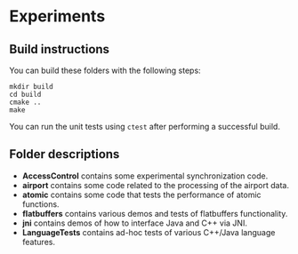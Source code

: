 # Experiments

## Build instructions

You can build these folders with the following steps:

```
mkdir build
cd build
cmake ..
make
```

You can run the unit tests using `ctest` after performing a successful build.

## Folder descriptions

* **AccessControl** contains some experimental synchronization code.
* **airport** contains some code related to the processing of the airport data.
* **atomic** contains some code that tests the performance of atomic functions.
* **flatbuffers** contains various demos and tests of flatbuffers functionality.
* **jni** contains demos of how to interface Java and C++ via JNI.
* **LanguageTests** contains ad-hoc tests of various C++/Java language features.
